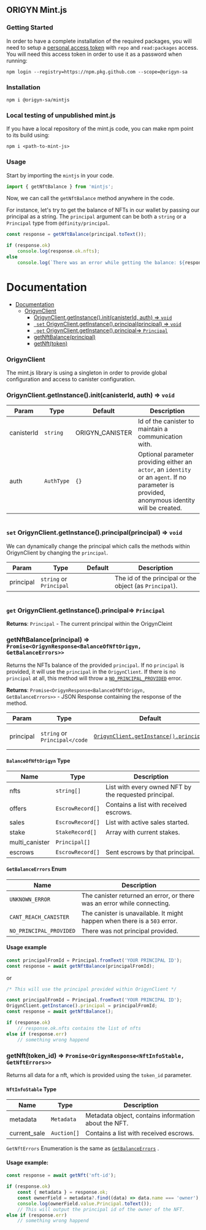 


## ORIGYN Mint.js
### Getting Started
In order to have a complete installation of the required packages, you will need to setup a [personal access token](https://github.com/settings/tokens) with `repo` and `read:packages` access. You will need this access token in order to use it as a password when running:

```
npm login --registry=https://npm.pkg.github.com --scope=@origyn-sa
```
### Installation
```
npm i @origyn-sa/mintjs
```
###  Local testing of unpublished mint.js
If you have a local repository of the mint.js code, you can make npm point to its build using:
```
npm i <path-to-mint-js>
```
### Usage
Start by importing the `mintjs` in your code.
```js
import { getNftBalance } from 'mintjs';
```
Now, we can call the `getNftBalance` method anywhere in the code.

For instance, let's try to get the balance of NFTs in our wallet by passing our principal as a string. The `principal` argument can be both a `string` or a `Principal` type from `@dfinity/principal`.
```js
const response = getNftBalance(principal.toText());

if (response.ok)
	console.log(response.ok.nfts);
else 
	console.log(`There was an error while getting the balance: ${response.err}`);
```
# Documentation

- [Documentation](#documentation)
	- [OrigynClient](#OrigynClient)
		- [OrigynClient.getInstance().init(canisterId, auth) ⇒ <code>void</code>](#OrigynClient+getIntstance+init)
		- [<code> set</code> OrigynClient.getInstance().principal(principal) ⇒ <code>void</code>](#OrigynClient+setPrincipal)
		- [<code> get</code> OrigynClient.getInstance().principal⇒ <code>Principal</code>](#OrigynClient+getPrincipal)
		-  [getNftBalance(principal)](#getNftBalance)
		-  [getNft(token) ](#getNft)


<a name="OrigynClient"></a>
### OrigynClient
The mint.js library is using a singleton in order to provide global configuration and access to canister configuration.

<a name="OrigynClient+getIntstance+init"></a>
### OrigynClient.getInstance().init(canisterId, auth) ⇒ <code>void</code>


| Param | Type | Default | Description |
| --- | --- | --- | --- |
| canisterId | <code>string</code> | ORIGYN_CANISTER | Id of the canister to maintain a communication with. |
| auth | <code>AuthType</code> | <code>{}</code> | Optional parameter providing either an `actor`, an `identity` or an `agent`. If no parameter is provided, anonymous identity will be created.  |

<a name="OrigynClient+setPrincipal"></a>
### <code> set</code> OrigynClient.getInstance().principal(principal) ⇒ <code>void</code>

We can dynamically change the principal which calls the methods within OrigynClient by changing the `principal`.

| Param | Type | Default | Description |
| --- | --- | --- | --- |
| principal | <code>string</code> or <code>Principal</code>  | | The id of the principal or the object (as `Principal`). |


<a name="OrigynClient+getPrincipal"></a>
### <code> get</code> OrigynClient.getInstance().principal⇒ <code>Principal</code>

**Returns**: <code>Principal</code> - The current principal within the OrigynCleint  

<a name="getNftBalance"></a>

### getNftBalance(principal) ⇒ <code>Promise<OrigynResponse<BalanceOfNftOrigyn, GetBalanceErrors>></code>
Returns the NFTs balance of the provided `principal`. If no `principal` is provided, it will use the `principal` in the `OrigynClient`. If there is no `principal` at all, this method will throw a [<code>NO_PRINCIPAL_PROVIDED</code>](#enum+balance+no-principal) error.


**Returns**: <code>Promise<OrigynResponse<BalanceOfNftOrigyn, GetBalanceErrors>></code> - JSON Response  containing the response of the method.

| Param | Type | Default | Description |
| --- | --- | --- | --- |
| principal | <code>string</code> or <code>Principal</code | [<code>OrigynClient.getInstance().principal</code>](#OrigynClient+getPrincipal)   | Principal to request the balance for. |



#### `BalanceOfNftOrigyn` Type
| Name | Type | Description |
| --- | --- | --- |
| nfts | <code>string[]</code> | List with every owned NFT by the requested principal. |
| offers | <code>EscrowRecord[]</code> | Contains a list with received escrows.
| sales | <code>EscrowRecord[]</code> | List with active sales started.
| stake | <code>StakeRecord[]</code> | Array with current stakes.
| multi_canister | <code>Principal[]</code> |
| escrows | <code>EscrowRecord[]</code> | Sent escrows by that principal.

<a name="enum+balance+no-principal"></a>

#### `GetBalanceErrors` Enum
| Name | Description |
| --- | --- |
| `UNKNOWN_ERROR` | The canister returned an error, or there was an error while connecting. 
| `CANT_REACH_CANISTER` | The canister is unavailable. It might happen when there is a `503` error.
| `NO_PRINCIPAL_PROVIDED` | There was not principal provided.


#### Usage example

```js
const principalFromId = Principal.fromText('YOUR PRINCIPAL ID');
const response = await getNftBalance(principalFromId);
```

or
```js
/* This will use the principal provided within OrigynClient */

const principalFromId = Principal.fromText('YOUR PRINCIPAL ID');
OrigynClient.getInstance().principal = principalFromId;
const response = await getNftBalance();

if (response.ok)
	// response.ok.nfts contains the list of nfts
else if (response.err)
	// something wrong happend
```
<a name="getNft"></a>
### getNft(token_id) ⇒ <code>Promise<OrigynResponse<NftInfoStable, GetNftErrors>></code>

Returns all data for a nft, which is provided using the `token_id` parameter.

#### `NftInfoStable` Type
| Name | Type | Description |
| --- | --- | --- |
| metadata | <code>Metadata</code> | Metadata object, contains information about the NFT. |
| current_sale | <code>Auction[]</code> | Contains a list with received escrows.

`GetNftErrors` Enumeration is the same as [<code>GetBalanceErrors</code>](#OrigynClient+getPrincipal) .

#### Usage example:

```js
const response = await getNft('nft-id');

if (response.ok)
	const { metadata } = response.ok;
	const ownerField = metadata?.find((data) => data.name === 'owner');
	console.log(ownerField.value.Principal.toText());
	// This will output the principal id of the owner of the NFT.
else if (response.err)
	// something wrong happend
```

